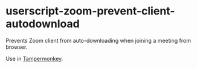 # userscript-zoom-prevent-client-autodownload
Prevents Zoom client from auto-downloading when joining a meeting from browser.

Use in <a href="https://www.tampermonkey.net/">Tampermonkey</a>.
